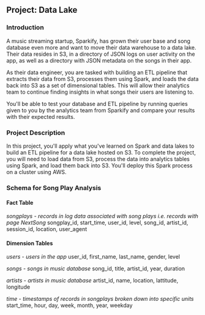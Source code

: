 ## Project: Data Lake

### Introduction

A music streaming startup, Sparkify, has grown their user base and song database even more and want to move their data warehouse to a data lake. Their data resides in S3, in a directory of JSON logs on user activity on the app, as well as a directory with JSON metadata on the songs in their app.

As their data engineer, you are tasked with building an ETL pipeline that extracts their data from S3, processes them using Spark, and loads the data back into S3 as a set of dimensional tables. This will allow their analytics team to continue finding insights in what songs their users are listening to.

You'll be able to test your database and ETL pipeline by running queries given to you by the analytics team from Sparkify and compare your results with their expected results.

### Project Description

In this project, you'll apply what you've learned on Spark and data lakes to build an ETL pipeline for a data lake hosted on S3. To complete the project, you will need to load data from S3, process the data into analytics tables using Spark, and load them back into S3. You'll deploy this Spark process on a cluster using AWS.

### Schema for Song Play Analysis

#### Fact Table
*songplays* - _records in log data associated with song plays i.e. records with page NextSong_
songplay_id, start_time, user_id, level, song_id, artist_id, session_id, location, user_agent

#### Dimension Tables
*users* - _users in the app_
user_id, first_name, last_name, gender, level

*songs* - _songs in music database_
song_id, title, artist_id, year, duration

*artists* - _artists in music database_
artist_id, name, location, lattitude, longitude

*time* - _timestamps of records in songplays broken down into specific units_
start_time, hour, day, week, month, year, weekday